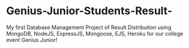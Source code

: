 # Genius-Junior-Students-Result-
My first Database Management Project of Result Distribution using MongoDB, NodeJS, ExpressJS, Mongoose, EJS, Heroku for our college event Genius Junior!

